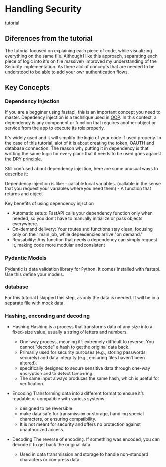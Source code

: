 # Handling Security

[tutorial](https://fastapi.tiangolo.com/tutorial/security/first-steps/#how-it-looks)

## Diferences from the tutorial

The tutorial focused on explaining each piece of code, while visualizing everything on the same file.
Although I like this approach, separating each piece of logic into it's on file massively improved my understanding of the Security implementation. As there alot of concepts that are needed to be understood to be able to add your own authentication flows.

## Key Concepts

### Dependency Injection

If you are a begginer using fastapi, this is an important concept you need to master.
Depedency injection is a technique used in [OOP](https://en.wikipedia.org/wiki/Object-oriented_programming).
In this context, a dependency is any component or function that requires another object or service from the app to execute its role properly.

It's widely used and it will simplify the logic of your code if used properly.
In the case of this tutorial, alot of it is about creating the token, OAUTH and database connection.
The reason why putting it in dependency is that writting the same logic for every place that it needs to be used goes against the [DRY principle](https://en.wikipedia.org/wiki/Don%27t_repeat_yoursel).

Still confused about dependency injection, here are some unusual ways to describe it:

Dependency injection is like:
    - callable local variables. (callable in the sense that you request your variables where you need them)
    - A function that returns and object

Key benefits of using dependency injection

- Automatic setup: FastAPI calls your dependency function only when needed, so you don’t have to manually initialize or pass objects everywhere.
- On-demand delivery: Your routes and functions stay clean, focusing only on their main job, while dependencies arrive "on demand."
- Reusability: Any function that needs a dependency can simply request it, making code more modular and consistent

### Pydantic Models

Pydantic is data validation library for Python. It comes installed with fastapi.
Use this define your models.

### database

For this tutorial I skipped this step, as only the data is needed. It will be in a separate file with mock data.

### Hashing, enconding and decoding

- Hashing
Hashing is a process that transforms data of any size into a fixed-size value, usually a string of letters and numbers.
  - One-way process, meaning it’s extremely difficult to reverse. You cannot "decode" a hash to get the original data back.
  - Primarily used for security purposes (e.g., storing passwords securely) and data integrity (e.g., ensuring files haven’t been altered).
  - specifically designed to secure sensitive data through one-way encryption and to detect tampering.
  - The same input always produces the same hash, which is useful for verification.

- Encoding
Transforming data into a different format to ensure it’s readable or compatible with various systems.
  - designed to be reversible
  - make data safe for transmission or storage, handling special characters, or ensuring compatibility.
  - It is not meant for security and offers no protection against unauthorized access.

- Decoding
The reverse of encoding. If something was encoded, you can decode it to get back the original data.
  - Used in data transmission and storage to handle non-standard characters or compress data.
